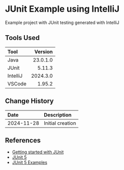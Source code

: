 # JUnit Example using IntelliJ
Example project with JUnit testing generated with IntelliJ
## Tools Used

| Tool     |  Version |
|:---------|---------:|
| Java     | 23.0.1.0 |
| JUnit    |   5.11.3 |
| IntelliJ | 2024.3.0 |
| VSCode   |   1.95.2 |

## Change History

| Date       | Description      |
|:-----------|:-----------------|
| 2024-11-28 | Initial creation |

## References
* [Getting started with JUnit](https://www.jetbrains.com/help/idea/junit.html#intellij)
* [JUnit 5](https://junit.org/junit5/)
* [JUnit 5 Examples](https://github.com/junit-team/junit5-samples)
